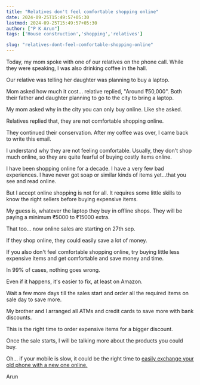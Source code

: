 ```yaml
---
title: "Relatives don't feel comfortable shopping online"
date: 2024-09-25T15:49:57+05:30
lastmod: 2024-09-25T15:49:57+05:30
author: ["P K Arun"]
tags: ['House construction','shopping','relatives']

slug: "relatives-dont-feel-comfortable-shopping-online"
---
```


Today, my mom spoke with one of our relatives on the phone call. While they were speaking, I was also drinking coffee in the hall.

Our relative was telling her daughter was planning to buy a laptop.

Mom asked how much it cost… relative replied, "Around ₹50,000". Both their father and daughter planning to go to the city to bring a laptop.

My mom asked why in the city you can only buy online. Like she asked.

Relatives replied that, they are not comfortable shopping online.

They continued their conservation. After my coffee was over, I came back to write this email.

I understand why they are not feeling comfortable. Usually, they don't shop much online, so they are quite fearful of buying costly items online.

I have been shopping online for a decade. I have a very few bad experiences. I have never got soap or similar kinds of items yet…that you see and read online. 

But I accept online shopping is not for all. It requires some little skills to know the right sellers before buying expensive items.

My guess is, whatever the laptop they buy in offline shops. They will be paying a minimum ₹5000 to ₹15000 extra.

That too… now online sales are starting on 27th sep. 

If they shop online, they could easily save a lot of money.

If you also don't feel comfortable shopping online, try buying little less expensive items and get comfortable and save money and time.

In 99% of cases, nothing goes wrong.

Even if it happens, it's easier to fix, at least on Amazon.

Wait a few more days till the sales start and order all the required items on sale day to save more.

My brother and I arranged all ATMs and credit cards to save more with bank discounts.

This is the right time to order expensive items for a bigger discount.

Once the sale starts, I will be talking more about the products you could buy.

Oh… if your mobile is slow, it could be the right time to [easily exchange your old phone with a new one online.](https://www.amazon.in/s?k=mobile+exchange+offer&crid=17ZRFAQB67TSY&sprefix=mobile+exch%2Caps%2C250&linkCode=ll2&tag=newsite0003-21&linkId=efe45b5bad60a0e95c7959b10e4cfd97&language=en_IN&ref_=as_li_ss_tl)

Arun